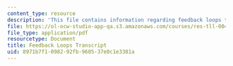 ```yaml
---
content_type: resource
description: 'This file contains information regarding feedback loops transcript. '
file: https://ol-ocw-studio-app-qa.s3.amazonaws.com/courses/res-tll-004-stem-concept-videos-fall-2013/8971b7f1098292fb960537e0c1e3381a_MITRES_TLL-004F13_FeeLoop.pdf
file_type: application/pdf
resourcetype: Document
title: Feedback Loops Transcript
uid: 8971b7f1-0982-92fb-9605-37e0c1e3381a
---
```

